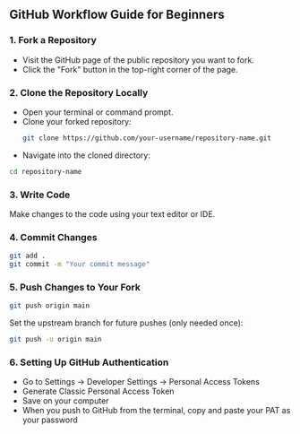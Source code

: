 ## GitHub Workflow Guide for Beginners

### 1. Fork a Repository
- Visit the GitHub page of the public repository you want to fork.
- Click the "Fork" button in the top-right corner of the page.

### 2. Clone the Repository Locally
- Open your terminal or command prompt.
- Clone your forked repository:
  ```bash
  git clone https://github.com/your-username/repository-name.git
- Navigate into the cloned directory:
```bash
cd repository-name
```

### 3. Write Code
Make changes to the code using your text editor or IDE.

### 4. Commit Changes
```bash
git add .
git commit -m "Your commit message"
```

### 5. Push Changes to Your Fork
```bash
git push origin main
```
Set the upstream branch for future pushes (only needed once):
```bash
git push -u origin main
```

### 6. Setting Up GitHub Authentication
- Go to Settings -> Developer Settings -> Personal Access Tokens
- Generate Classic Personal Access Token
- Save on your computer
- When you push to GitHub from the terminal, copy and paste your PAT as your password
